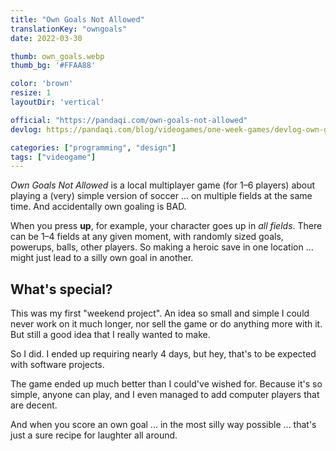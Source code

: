 ```yaml
---
title: "Own Goals Not Allowed"
translationKey: "owngoals"
date: 2022-03-30

thumb: own_goals.webp
thumb_bg: '#FFAA88'

color: 'brown'
resize: 1
layoutDir: 'vertical'

official: "https://pandaqi.com/own-goals-not-allowed"
devlog: https://pandaqi.com/blog/videogames/one-week-games/devlog-own-goals-not-allowed

categories: ["programming", "design"]
tags: ["videogame"]
---
```


_Own Goals Not Allowed_ is a local multiplayer game (for 1&ndash;6 players) about playing a (very) simple version of soccer ... on multiple fields at the same time. And accidentally own goaling is BAD.

When you press **up**, for example, your character goes up in _all fields_. There can be 1&ndash;4 fields at any given moment, with randomly sized goals, powerups, balls, other players. So making a heroic save in one location ... might just lead to a silly own goal in another.

## What's special?
This was my first "weekend project". An idea so small and simple I could never work on it much longer, nor sell the game or do anything more with it. But still a good idea that I really wanted to make.

So I did. I ended up requiring nearly 4 days, but hey, that's to be expected with software projects.

The game ended up much better than I could've wished for. Because it's so simple, anyone can play, and I even managed to add computer players that are decent.

And when you score an own goal ... in the most silly way possible ... that's just a sure recipe for laughter all around.